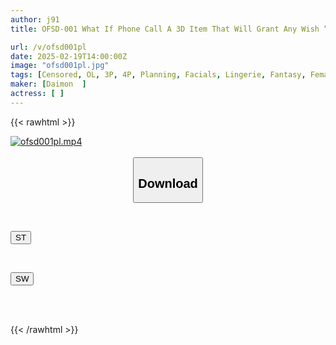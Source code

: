 ```yaml
---
author: j91
title: OFSD-001 What If Phone Call A 3D Item That Will Grant Any Wish “What If…” “What If, What If…” With Just One Phone Call, Any Naughty Wish Will Be Granted! Even With The Madonna Of Your Dreams… Even With The Senior Who Doesn’t Like You… And Even With A Harem Of All The Female Co-workers!!!

url: /v/ofsd001pl
date: 2025-02-19T14:00:00Z
image: "ofsd001pl.jpg"
tags: [Censored, OL, 3P, 4P, Planning, Facials, Lingerie, Fantasy, Female Boss, Subordinates - ColleaguesBack	]
maker: [Daimon  ]
actress: [ ]
---
```



{{< rawhtml >}}

<div class="video" data-videoid="vLm4Rrbgpqs4V8y">
    <a href="javascript:;">
        <img src="/v/ofsd001pl/ofsd001pl.jpg" width="WIDTH" height="HEIGHT" alt="ofsd001pl.mp4" loading="lazy">
    </a>
</div>

<script type="text/javascript" src="https://j91.asia/asset/on-demand-st.js"></script>

<br>
  <link rel="stylesheet" href="https://j91.asia/asset/bs5.css">
  
  <center>
  <button class="btn btn-primary" type="button" data-bs-toggle="collapse" data-bs-target=".multi-collapse" aria-expanded="false" aria-controls="multiCollapseExample1 multiCollapseExample2"><h2>Download</h2></button></center>
</p>
<div class="row">
  <div class="col">
    <div class="collapse multi-collapse" id="multiCollapseExample1">
      <div class="card card-body">
	      	      <br>
<div class="buttons">  
<p><a href="/v/ofsd001pl/st.html" target="_blank"><button class="btn-hover color-3"><i class="fa fa-download"></i> ST</button></a></p></div>
    </div>
  </div>
</div>
  <div class="col">
    <div class="collapse multi-collapse" id="multiCollapseExample2">
      <div class="card card-body">
	      <br>
<div class="buttons">
<p><a href="/v/ofsd001pl/sw.html" target="_blank"><button class="btn-hover color-2"><i class="fa fa-download"></i> SW</button></a></p></div>
<br><br>
      </div>
    </div>
  </div>
</div>

{{< /rawhtml >}}